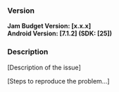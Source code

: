 ### Version

**Jam Budget Version: [x.x.x]**  
**Android Version: [7.1.2] (SDK: [25])**  

### Description

[Description of the issue]

[Steps to reproduce the problem...]
